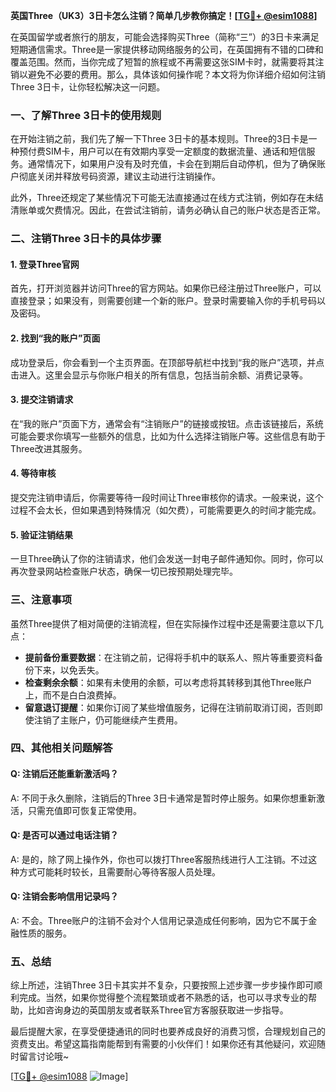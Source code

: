 **英国Three（UK3）3日卡怎么注销？简单几步教你搞定！[[TG💪+ @esim1088](https://t.me/s/esim1088)]**

在英国留学或者旅行的朋友，可能会选择购买Three（简称“三”）的3日卡来满足短期通信需求。Three是一家提供移动网络服务的公司，在英国拥有不错的口碑和覆盖范围。然而，当你完成了短暂的旅程或不再需要这张SIM卡时，就需要将其注销以避免不必要的费用。那么，具体该如何操作呢？本文将为你详细介绍如何注销Three 3日卡，让你轻松解决这一问题。

### 一、了解Three 3日卡的使用规则

在开始注销之前，我们先了解一下Three 3日卡的基本规则。Three的3日卡是一种预付费SIM卡，用户可以在有效期内享受一定额度的数据流量、通话和短信服务。通常情况下，如果用户没有及时充值，卡会在到期后自动停机，但为了确保账户彻底关闭并释放号码资源，建议主动进行注销操作。

此外，Three还规定了某些情况下可能无法直接通过在线方式注销，例如存在未结清账单或欠费情况。因此，在尝试注销前，请务必确认自己的账户状态是否正常。

### 二、注销Three 3日卡的具体步骤

#### 1. 登录Three官网
首先，打开浏览器并访问Three的官方网站。如果你已经注册过Three账户，可以直接登录；如果没有，则需要创建一个新的账户。登录时需要输入你的手机号码以及密码。

#### 2. 找到“我的账户”页面
成功登录后，你会看到一个主页界面。在顶部导航栏中找到“我的账户”选项，并点击进入。这里会显示与你账户相关的所有信息，包括当前余额、消费记录等。

#### 3. 提交注销请求
在“我的账户”页面下方，通常会有“注销账户”的链接或按钮。点击该链接后，系统可能会要求你填写一些额外的信息，比如为什么选择注销账户等。这些信息有助于Three改进其服务。

#### 4. 等待审核
提交完注销申请后，你需要等待一段时间让Three审核你的请求。一般来说，这个过程不会太长，但如果遇到特殊情况（如欠费），可能需要更久的时间才能完成。

#### 5. 验证注销结果
一旦Three确认了你的注销请求，他们会发送一封电子邮件通知你。同时，你可以再次登录网站检查账户状态，确保一切已按预期处理完毕。

### 三、注意事项

虽然Three提供了相对简便的注销流程，但在实际操作过程中还是需要注意以下几点：

- **提前备份重要数据**：在注销之前，记得将手机中的联系人、照片等重要资料备份下来，以免丢失。
- **检查剩余余额**：如果有未使用的余额，可以考虑将其转移到其他Three账户上，而不是白白浪费掉。
- **留意退订提醒**：如果你订阅了某些增值服务，记得在注销前取消订阅，否则即使注销了主账户，仍可能继续产生费用。

### 四、其他相关问题解答

#### Q: 注销后还能重新激活吗？
A: 不同于永久删除，注销后的Three 3日卡通常是暂时停止服务。如果你想重新激活，只需充值即可恢复正常使用。

#### Q: 是否可以通过电话注销？
A: 是的，除了网上操作外，你也可以拨打Three客服热线进行人工注销。不过这种方式可能耗时较长，且需要耐心等待客服人员处理。

#### Q: 注销会影响信用记录吗？
A: 不会。Three账户的注销不会对个人信用记录造成任何影响，因为它不属于金融性质的服务。

### 五、总结

综上所述，注销Three 3日卡其实并不复杂，只要按照上述步骤一步步操作即可顺利完成。当然，如果你觉得整个流程繁琐或者不熟悉的话，也可以寻求专业的帮助，比如咨询身边的英国朋友或者联系Three官方客服获取进一步指导。

最后提醒大家，在享受便捷通讯的同时也要养成良好的消费习惯，合理规划自己的资费支出。希望这篇指南能帮到有需要的小伙伴们！如果你还有其他疑问，欢迎随时留言讨论哦~

[[TG💪+ @esim1088](https://t.me/s/esim1088) ![Image](https://i.postimg.cc/4NQfJmqS/Snipaste-2025-05-13-00-14-12.png)]